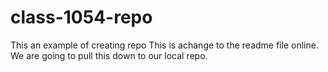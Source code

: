 # class-1054-repo
This an example of creating repo
This is achange to the readme file online. We are going to pull this down to our local repo. 
